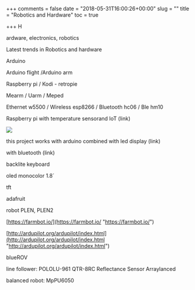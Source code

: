 +++
comments = false
date = "2018-05-31T16:00:26+00:00"
slug = ""
title = "Robotics and Hardware"
toc = true

+++
H

ardware, electronics, robotics

Latest trends in Robotics and hardware

Arduino

Arduino flight /Arduino arm

Raspberry pi / Kodi - retropie

Mearm / Uarm / Meped

Ethernet w5500 / Wireless esp8266 / Bluetooth hc06 / Ble hm10

Raspberry pi with temperature sensorand IoT (link)

![](img/index.jpeg)

this project works with arduino combined with led display (link)

with bluetooth (link)

backlite keyboard

oled monocolor 1.8´

tft

adafruit

robot PLEN, PLEN2

[https://farmbot.io/](https://farmbot.io/ "https://farmbot.io/")

[http://ardupilot.org/ardupilot/index.html](http://ardupilot.org/ardupilot/index.html "http://ardupilot.org/ardupilot/index.html")

blueROV

line follower: POLOLU-961 QTR-8RC Reflectance Sensor Arraylanced

balanced robot: MpPU6050
